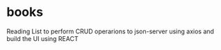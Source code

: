 # books
Reading List to perform CRUD operarions to  json-server using axios and build the UI using REACT 
